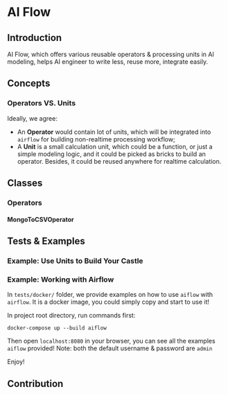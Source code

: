 # AI Flow

## Introduction
AI Flow, which offers various reusable operators & processing units in AI modeling, helps AI engineer to write less, reuse more, integrate easily.


## Concepts

### Operators VS. Units

Ideally, we agree:
- An **Operator** would contain lot of units, which will be integrated into `airflow` for building non-realtime processing workflow;
- A **Unit** is a small calculation unit, which could be a function, or just a simple modeling logic, and it could be picked as bricks to build an operator. Besides, it could be reused anywhere for realtime calculation.

## Classes

### Operators

#### MongoToCSVOperator


## Tests & Examples

### Example: Use Units to Build Your Castle


### Example: Working with Airflow

In `tests/docker/` folder, we provide examples on how to use `aiflow` with `airflow`.
It is a docker image, you could simply copy and start to use it!

In project root directory, run commands first:
```
docker-compose up --build aiflow
```

Then open `localhost:8080` in your browser, you can see all the examples `aiflow` provided!
Note: both the default username & password are `admin`

Enjoy!

## Contribution